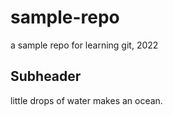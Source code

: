 # sample-repo
a sample repo for learning git, 2022


## Subheader
little drops of water makes an ocean.
